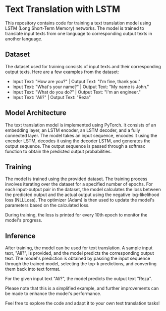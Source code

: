 # Text Translation with LSTM

This repository contains code for training a text translation model using LSTM (Long Short-Term Memory) networks. The model is trained to translate input texts from one language to corresponding output texts in another language.

## Dataset

The dataset used for training consists of input texts and their corresponding output texts. Here are a few examples from the dataset:

- Input Text: "How are you?" | Output Text: "I'm fine, thank you."
- Input Text: "What's your name?" | Output Text: "My name is John."
- Input Text: "What do you do?" | Output Text: "I'm an engineer."
- Input Text: "Ali?" | Output Text: "Reza"

## Model Architecture

The text translation model is implemented using PyTorch. It consists of an embedding layer, an LSTM encoder, an LSTM decoder, and a fully connected layer. The model takes an input sequence, encodes it using the encoder LSTM, decodes it using the decoder LSTM, and generates the output sequence. The output sequence is passed through a softmax function to obtain the predicted output probabilities.

## Training

The model is trained using the provided dataset. The training process involves iterating over the dataset for a specified number of epochs. For each input-output pair in the dataset, the model calculates the loss between the predicted output and the actual output using the negative log-likelihood loss (NLLLoss). The optimizer (Adam) is then used to update the model's parameters based on the calculated loss.

During training, the loss is printed for every 10th epoch to monitor the model's progress.

## Inference

After training, the model can be used for text translation. A sample input text, "Ali?", is provided, and the model predicts the corresponding output text. The model's prediction is obtained by passing the input sequence through the trained model, selecting the top-k predictions, and converting them back into text format.

For the given input text "Ali?", the model predicts the output text "Reza".

Please note that this is a simplified example, and further improvements can be made to enhance the model's performance.

Feel free to explore the code and adapt it to your own text translation tasks!
